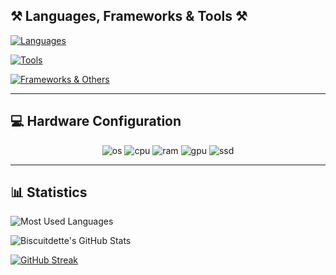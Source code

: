 ## ⚒️ Languages, Frameworks & Tools ⚒️

[![Languages](https://skillicons.dev/icons?i=python,lua,html,css)](https://skillicons.dev)

[![Tools](https://skillicons.dev/icons?i=windows,linux,ubuntu,debian,raspberrypi,vscode,pycharm,robloxstudio)](https://skillicons.dev)

[![Frameworks & Others](https://skillicons.dev/icons?i=discord,bash,github,git,mysql,redis,django,docker,nginx,cloudflare)](https://skillicons.dev)

---

## 💻 Hardware Configuration

<p align="center">
  <img alt="os" src="https://img.shields.io/badge/OS-Windows 11 Pro-blue?style=for-the-badge&logo=windows"/>
  <img alt="cpu" src="https://img.shields.io/badge/CPU-i5 14600K-blue?style=for-the-badge&logo=intel"/>
  <img alt="ram" src="https://img.shields.io/badge/RAM-32GB DDR4-yellow?style=for-the-badge&logo=corsair"/>
  <img alt="gpu" src="https://img.shields.io/badge/GPU-RTX 4060-green?style=for-the-badge&logo=nvidia&logoColor=white"/>
  <img alt="ssd" src="https://img.shields.io/badge/SSD-990 PRO-red?style=for-the-badge&logo=samsung"/>
</p>

---

## 📊 Statistics

![Most Used Languages](https://github-readme-stats.vercel.app/api/top-langs/?username=Flo1902&theme=onedark)

![Biscuitdette's GitHub Stats](https://github-readme-stats.vercel.app/api?username=Flo1902&show_icons=true&theme=onedark)

[![GitHub Streak](https://streak-stats.demolab.com?user=Flo1902&theme=onedark)](https://git.io/streak-stats)
